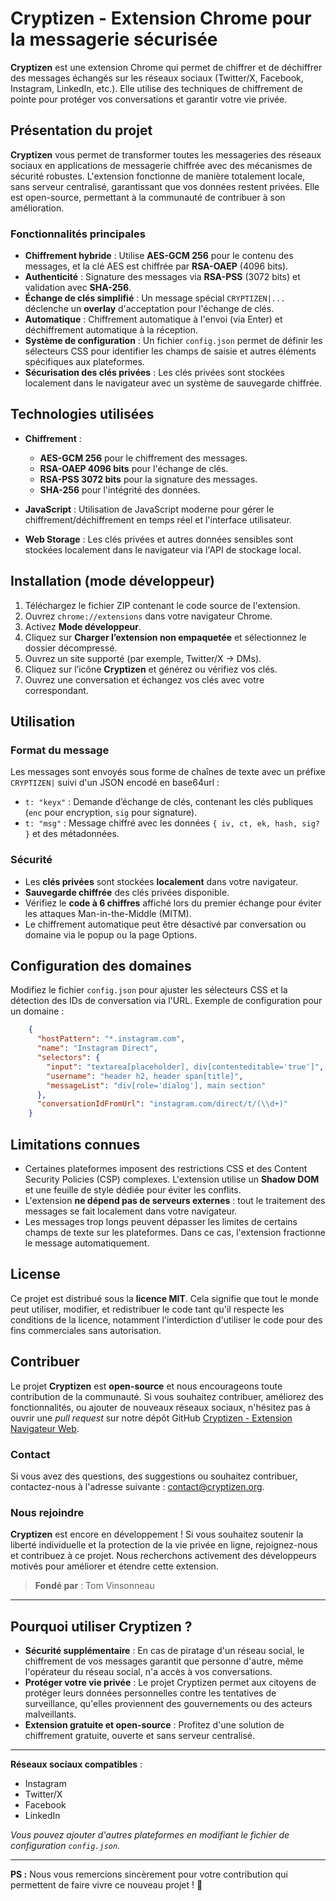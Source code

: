 # Cryptizen - Extension Chrome pour la messagerie sécurisée

**Cryptizen** est une extension Chrome qui permet de chiffrer et de déchiffrer des messages échangés sur les réseaux sociaux (Twitter/X, Facebook, Instagram, LinkedIn, etc.). Elle utilise des techniques de chiffrement de pointe pour protéger vos conversations et garantir votre vie privée.

## Présentation du projet

**Cryptizen** vous permet de transformer toutes les messageries des réseaux sociaux en applications de messagerie chiffrée avec des mécanismes de sécurité robustes. L'extension fonctionne de manière totalement locale, sans serveur centralisé, garantissant que vos données restent privées. Elle est open-source, permettant à la communauté de contribuer à son amélioration.

### Fonctionnalités principales
- **Chiffrement hybride** : Utilise **AES-GCM 256** pour le contenu des messages, et la clé AES est chiffrée par **RSA-OAEP** (4096 bits).
- **Authenticité** : Signature des messages via **RSA-PSS** (3072 bits) et validation avec **SHA-256**.
- **Échange de clés simplifié** : Un message spécial `CRYPTIZEN|...` déclenche un **overlay** d'acceptation pour l'échange de clés.
- **Automatique** : Chiffrement automatique à l'envoi (via Enter) et déchiffrement automatique à la réception.
- **Système de configuration** : Un fichier `config.json` permet de définir les sélecteurs CSS pour identifier les champs de saisie et autres éléments spécifiques aux plateformes.
- **Sécurisation des clés privées** : Les clés privées sont stockées localement dans le navigateur avec un système de sauvegarde chiffrée.

## Technologies utilisées

- **Chiffrement** : 
    - **AES-GCM 256** pour le chiffrement des messages.
    - **RSA-OAEP 4096 bits** pour l'échange de clés.
    - **RSA-PSS 3072 bits** pour la signature des messages.
    - **SHA-256** pour l'intégrité des données.

- **JavaScript** : Utilisation de JavaScript moderne pour gérer le chiffrement/déchiffrement en temps réel et l'interface utilisateur.
- **Web Storage** : Les clés privées et autres données sensibles sont stockées localement dans le navigateur via l'API de stockage local.

## Installation (mode développeur)

1. Téléchargez le fichier ZIP contenant le code source de l'extension.
2. Ouvrez `chrome://extensions` dans votre navigateur Chrome.
3. Activez **Mode développeur**.
4. Cliquez sur **Charger l’extension non empaquetée** et sélectionnez le dossier décompressé.
5. Ouvrez un site supporté (par exemple, Twitter/X → DMs).
6. Cliquez sur l’icône **Cryptizen** et générez ou vérifiez vos clés.
7. Ouvrez une conversation et échangez vos clés avec votre correspondant.

## Utilisation

### Format du message
Les messages sont envoyés sous forme de chaînes de texte avec un préfixe `CRYPTIZEN|` suivi d'un JSON encodé en base64url :
- `t: "keyx"` : Demande d’échange de clés, contenant les clés publiques (`enc` pour encryption, `sig` pour signature).
- `t: "msg"` : Message chiffré avec les données `{ iv, ct, ek, hash, sig? }` et des métadonnées.

### Sécurité
- Les **clés privées** sont stockées **localement** dans votre navigateur.
- **Sauvegarde chiffrée** des clés privées disponible.
- Vérifiez le **code à 6 chiffres** affiché lors du premier échange pour éviter les attaques Man-in-the-Middle (MITM).
- Le chiffrement automatique peut être désactivé par conversation ou domaine via le popup ou la page Options.

## Configuration des domaines

Modifiez le fichier `config.json` pour ajuster les sélecteurs CSS et la détection des IDs de conversation via l'URL.
Exemple de configuration pour un domaine :
```json
    {
      "hostPattern": "*.instagram.com",
      "name": "Instagram Direct",
      "selectors": {
        "input": "textarea[placeholder], div[contenteditable='true']",
        "username": "header h2, header span[title]",
        "messageList": "div[role='dialog'], main section"
      },
      "conversationIdFromUrl": "instagram.com/direct/t/(\\d+)"
    }
````

## Limitations connues

* Certaines plateformes imposent des restrictions CSS et des Content Security Policies (CSP) complexes. L'extension utilise un **Shadow DOM** et une feuille de style dédiée pour éviter les conflits.
* L'extension **ne dépend pas de serveurs externes** : tout le traitement des messages se fait localement dans votre navigateur.
* Les messages trop longs peuvent dépasser les limites de certains champs de texte sur les plateformes. Dans ce cas, l'extension fractionne le message automatiquement.

## License

Ce projet est distribué sous la **licence MIT**. Cela signifie que tout le monde peut utiliser, modifier, et redistribuer le code tant qu'il respecte les conditions de la licence, notamment l'interdiction d'utiliser le code pour des fins commerciales sans autorisation.

## Contribuer

Le projet **Cryptizen** est **open-source** et nous encourageons toute contribution de la communauté. Si vous souhaitez contribuer, améliorez des fonctionnalités, ou ajouter de nouveaux réseaux sociaux, n'hésitez pas à ouvrir une *pull request* sur notre dépôt GitHub [Cryptizen - Extension Navigateur Web](https://github.com/CryptizenMSG/cryptizen_browser-ext).

### Contact

Si vous avez des questions, des suggestions ou souhaitez contribuer, contactez-nous à l'adresse suivante : [contact@cryptizen.org](mailto:contact@cryptizen.org).

### Nous rejoindre

**Cryptizen** est encore en développement ! Si vous souhaitez soutenir la liberté individuelle et la protection de la vie privée en ligne, rejoignez-nous et contribuez à ce projet. Nous recherchons activement des développeurs motivés pour améliorer et étendre cette extension.

> **Fondé par** : Tom Vinsonneau

---

## Pourquoi utiliser Cryptizen ?

* **Sécurité supplémentaire** : En cas de piratage d'un réseau social, le chiffrement de vos messages garantit que personne d'autre, même l'opérateur du réseau social, n'a accès à vos conversations.
* **Protéger votre vie privée** : Le projet Cryptizen permet aux citoyens de protéger leurs données personnelles contre les tentatives de surveillance, qu'elles proviennent des gouvernements ou des acteurs malveillants.
* **Extension gratuite et open-source** : Profitez d'une solution de chiffrement gratuite, ouverte et sans serveur centralisé.

---

**Réseaux sociaux compatibles** :

* Instagram
* Twitter/X
* Facebook
* LinkedIn

*Vous pouvez ajouter d'autres plateformes en modifiant le fichier de configuration `config.json`.*

---

__PS :__ Nous vous remercions sincèrement pour votre contribution qui permettent de faire vivre ce nouveau projet ! 💟
